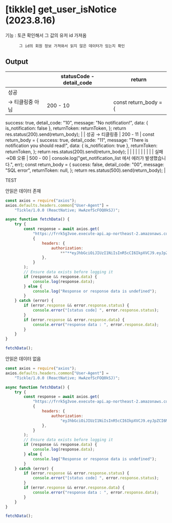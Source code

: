 # [tikkle] get_user_isNotice (2023.8.16)

기능 : 토큰 확인해서 그 값의 유저 id 가져옴

          그 id의 회원 정보 가져와서 읽지 않은 데이터가 있는지 확인

## Output

|  | statusCode - detail_code | return |
| --- | --- | --- |
| 성공
→ 티클링중 아님 | 200 - 10 | const return_body = {
success: true,
detail_code: "10",
message: "No notification!",
data: { is_notification: false },
returnToken: returnToken,
};
return res.status(200).send(return_body); |
| 성공
→ 티클링중  | 200 - 11 | const return_body = {
			success: true,
			detail_code: "11",
			message: "There is notification you should read!",
			data: { is_notification: true },
			returnToken: returnToken,
		};
		return res.status(200).send(return_body); |
|  |  |  |
|  |  |  |
| 실패
→DB  오류 | 500 - 00 | console.log("get_notification_list 에서 에러가 발생했습니다.", err);
const return_body = {
success: false,
detail_code: "00",
message: "SQL error",
returnToken: null,
};
return res.status(500).send(return_body); |

TEST

안읽은 데이터 존재 

```jsx
const axios = require("axios");
axios.defaults.headers.common["User-Agent"] =
	"Tickle/1.0.0 (ReactNative; HwAzefScFOQ0kSJ)";

async function fetchData() {
	try {
		const response = await axios.get(
			"https://frrk5g3voe.execute-api.ap-northeast-2.amazonaws.com/dev/get_user_isNotice",
			{
				headers: {
					authorization:
						**"**eyJhbGciOiJIUzI1NiIsInR5cCI6IkpXVCJ9.eyJpZCI6MiwiaWF0IjoxNjkzMzYyMDkwLCJleHAiOjE2OTMzNjI5OTAsImlzcyI6IkxpRm9saSJ9.2q1rnumRYD5G6ZajAdHkU3HibgTRDbzhgGNFoPAw2qY,eyJhbGciOiJIUzI1NiIsInR5cCI6IkpXVCJ9.eyJpZCI6MiwiaWF0IjoxNjkzMzYyMDkwLCJleHAiOjQyODUzNjIwOTAsImlzcyI6IkxpRm9saSJ9.3lO5YCgVXXzrz5LrodPQoccq11ZHvHdwKAflg22RXXc**"**,
				},
			}
		);
		// Ensure data exists before logging it
		if (response && response.data) {
			console.log(response.data);
		} else {
			console.log("Response or response data is undefined");
		}
	} catch (error) {
		if (error.response && error.response.status) {
			console.error("[status code] ", error.response.status);
		}
		if (error.response && error.response.data) {
			console.error("response data : ", error.response.data);
		}
	}
}

fetchData();
```

안읽은 데이터 없음

```jsx
const axios = require("axios");
axios.defaults.headers.common["User-Agent"] =
	"Tickle/1.0.0 (ReactNative; HwAzefScFOQ0kSJ)";

async function fetchData() {
	try {
		const response = await axios.get(
			"https://frrk5g3voe.execute-api.ap-northeast-2.amazonaws.com/dev/get_user_isNotice",
			{
				headers: {
					authorization:
						"eyJhbGciOiJIUzI1NiIsInR5cCI6IkpXVCJ9.eyJpZCI6MTgsImlhdCI6MTY5MTY0NTI5NiwiZXhwIjoxNjkxNjQ2MTk2LCJpc3MiOiJMaUZvbGkifQ.e9kkE0lkij8NtWmegnaQWq93DvfWbU8lk-EGgLmCQO8,eyJhbGciOiJIUzI1NiIsInR5cCI6IkpXVCJ9.eyJpZCI6MTgsImlhdCI6MTY5MTY0NTI5NywiZXhwIjoxNjk0MjM3Mjk3LCJpc3MiOiJMaUZvbGkifQ.fSi6fprFa7YyBVzQIV8MSWVtcszrvFW6EAr9C-OLnVA",
				},
			}
		);
		// Ensure data exists before logging it
		if (response && response.data) {
			console.log(response.data);
		} else {
			console.log("Response or response data is undefined");
		}
	} catch (error) {
		if (error.response && error.response.status) {
			console.error("[status code] ", error.response.status);
		}
		if (error.response && error.response.data) {
			console.error("response data : ", error.response.data);
		}
	}
}

fetchData();
```